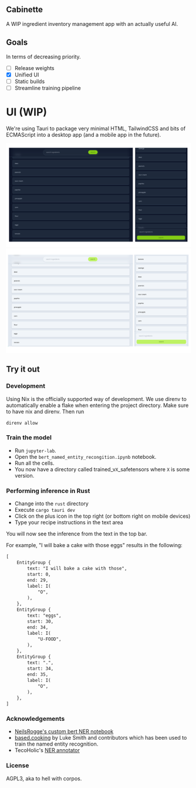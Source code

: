 ## Cabinette

A WIP ingredient inventory management app with an actually useful AI.

## Goals

In terms of decreasing priority.

- [ ] Release weights
- [x] Unified UI
- [ ] Static builds
- [ ] Streamline training pipeline

# UI (WIP)

We're using Tauri to package very minimal HTML, TailwindCSS and bits of ECMAScript
into a desktop app (and a mobile app in the future).

![dark](/assets/dark.png)
![light](/assets/light.png)

## Try it out

### Development

Using Nix is the officially supported way of development. We use direnv to automatically
enable a flake when entering the project directory. Make sure to have nix and direnv. Then run

```
direnv allow
```

### Train the model

- Run `jupyter-lab`.
- Open the `bert_named_entity_recongition.ipynb` notebook.
- Run all the cells.
- You now have a directory called trained_v`X`_safetensors where `X` is some version.

### Performing inference in Rust

- Change into the `rust` directory
- Execute `cargo tauri dev`
- Click on the plus icon in the top right (or bottom right on mobile devices)
- Type your recipe instructions in the text area

You will now see the inference from the text in the top bar.

For example, "I will bake a cake with those eggs" results in the following:
 
```ron
[
    EntityGroup {
        text: "I will bake a cake with those",
        start: 0,
        end: 29,
        label: I(
            "O",
        ),
    },
    EntityGroup {
        text: "eggs",
        start: 30,
        end: 34,
        label: I(
            "U-FOOD",
        ),
    },
    EntityGroup {
        text: ".",
        start: 34,
        end: 35,
        label: I(
            "O",
        ),
    },
]
```

### Acknowledgements

- [NeilsRogge's custom bert NER notebook](https://github.com/NielsRogge/Transformers-Tutorials/blob/master/BERT/Custom_Named_Entity_Recognition_with_BERT.ipynb)
- [based.cooking](https://github.com/lukesmithxyz/based.cooking) by Luke Smith and contributors which has been used to train the named entity recognition.
- TecoHolic's [NER annotator](https://tecoholic.github.io/ner-annotator/)

### License

AGPL3, aka to hell with corpos.
